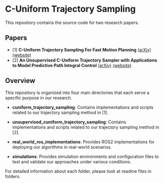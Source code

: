 # C-Uniform Trajectory Sampling

This repository contains the source code for two research papers. 

## Papers

- [1] **C-Uniform Trajectory Sampling For Fast Motion Planning** [(arXiv)](https://arxiv.org/abs/2409.12266) [(website)](https://ogpoyrazoglu.github.io/cuniform_sampling/)
- [2] **An Unsupervised C-Uniform Trajectory Sampler with Applications to Model Predictive Path Integral Control** [(arXiv)](https://arxiv.org/abs/2503.05819)
[(website)](https://rahulmoorthy19.github.io/cu_mppi/)

## Overview

This repository is organized into four main directories that each serve a specific purpose in our research.

 - **cuniform_trajectory_sampling**: Contains implementations and scripts related to our trajectory sampling method in [1].
  - **unsupervised_cuniform_trajectory_sampling**: Contains implementations and scripts related to our trajectory sampling method in [2].
- **real_world_ros_implementations**: Provides ROS2 implementations for deploying our algorithms in real-world scenarios.

- **simulations**: Provides simulation environments and configuration files to test and validate our approaches under various conditions.

For detailed information about each folder, please look at readme files in folders.





